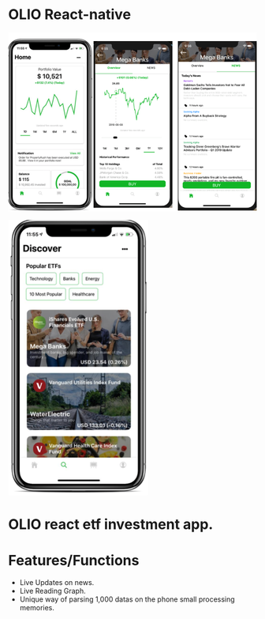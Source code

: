 # OLIO React-native

![](etfscreen2.png)


![](etfscreen.png)

# OLIO react etf investment app.


# Features/Functions
- Live Updates on news.
- Live Reading Graph.
- Unique way of parsing 1,000 datas on the phone small processing memories.

